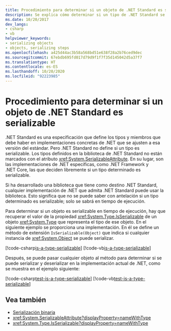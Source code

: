 ```yaml
---
title: Procedimiento para determinar si un objeto de .NET Standard es serializable
description: Se explica cómo determinar si un tipo de .NET Standard se puede serializar en tiempo de ejecución.
ms.date: 10/20/2017
dev_langs:
- csharp
- vb
helpviewer_keywords:
- serializing objects
- objects, serializing steps
ms.openlocfilehash: a425d44ac3b58a568bd51e638f28a2b76ced9dec
ms.sourcegitcommit: 67ebdb695fd017d79d9f1f7f35d145042d5a37f7
ms.translationtype: HT
ms.contentlocale: es-ES
ms.lasthandoff: 10/20/2020
ms.locfileid: "92223985"
---
```

# <a name="how-to-determine-if-a-net-standard-object-is-serializable"></a>Procedimiento para determinar si un objeto de .NET Standard es serializable

.NET Standard es una especificación que define los tipos y miembros que debe haber en implementaciones concretas de .NET que se ajusten a esa versión del estándar. Pero .NET Standard no define si un tipo es serializable. Los tipos definidos en la biblioteca de .NET Standard no están marcados con el atributo <xref:System.SerializableAttribute>. En su lugar, son las implementaciones de .NET específicas, como .NET Framework y .NET Core, las que deciden libremente si un tipo determinado es serializable.

Si ha desarrollado una biblioteca que tiene como destino .NET Standard, cualquier implementación de .NET que admita .NET Standard puede usar la biblioteca. Esto significa que no se puede saber con antelación si un tipo determinado es serializable; solo se sabrá en tiempo de ejecución.

Para determinar si un objeto es serializable en tiempo de ejecución, hay que recuperar el valor de la propiedad <xref:System.Type.IsSerializable> de un objeto <xref:System.Type> que representa el tipo de ese objeto. En el siguiente ejemplo se proporciona una implementación. En él se define un método de extensión `IsSerializable(Object)` que indica si cualquier instancia de <xref:System.Object> se puede serializar.

[!code-csharp[is-a-type-serializable](~/samples/snippets/standard/serialization/is-serializable/csharp/program.cs#2)]
[!code-vb[is-a-type-serializable](~/samples/snippets/standard/serialization/is-serializable/vb/library.vb#2)]

Después, se puede pasar cualquier objeto al método para determinar si se puede serializar y deserializar en la implementación actual de .NET, como se muestra en el ejemplo siguiente:

[!code-csharp[test-is-a-type-serializable](~/samples/snippets/standard/serialization/is-serializable/csharp/program.cs#1)]
[!code-vb[test-is-a-type-serializable](~/samples/snippets/standard/serialization/is-serializable/vb/program.vb#1)]

## <a name="see-also"></a>Vea también

- [Serialización binaria](binary-serialization.md)
- <xref:System.SerializableAttribute?displayProperty=nameWithType>
- <xref:System.Type.IsSerializable?displayProperty=nameWithType>
